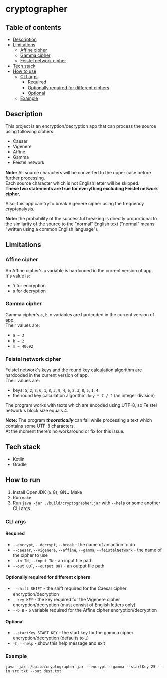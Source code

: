 # cryptographer

## Table of contents

* [Description](#description)
* [Limitations](#limitations)
    * [Affine cipher](#affine-cipher)
    * [Gamma cipher](#gamma-cipher)
    * [Feistel network cipher](#feistel-network-cipher)
* [Tech stack](#tech-stack)
* [How to use](#how-to-use)
    * [CLI args](#cli-args)
        * [Required](#required)
        * [Optionally required for different ciphers](#optionally-required-for-different-ciphers)
        * [Optional](#optional)
    * [Example](#example)

## Description

This project is an encryption/decryption app that can process the source using following ciphers:

* Caesar
* Vigenere
* Affine
* Gamma
* Feistel network

**Note:** All source characters will be converted to the upper case before further processing.\
Each source character which is not English letter will be skipped.\
**These two statements are true for everything excluding Feistel network cipher.**

Also, this app can try to break Vigenere cipher using the frequency cryptanalysis.

**Note:** the probability of the successful breaking is directly proportional to the similarity of the source to the
"normal" English text ("normal" means "written using a common English language").

## Limitations

### Affine cipher

An Affine cipher's `a` variable is hardcoded in the current version of app.\
It's value is:

* `3` for encryption
* `9` for decryption

### Gamma cipher

Gamma cipher's `a`, `b`, `m` variables are hardcoded in the current version of app.\
Their values are:

* `a = 3`
* `b = 2`
* `m = 40692`

### Feistel network cipher

Feistel network's keys and the round key calculation algorithm are hardcoded in the current version of app.\
Their values are:

* keys: `5`, `2`, `7`, `6`, `1`, `8`, `3`, `9`, `4`, `6`, `2`, `3`, `8`, `5`, `1`, `4`
* the round key calculation algorithm: `key * 7 / 2` (an integer division)

The program works with texts which are encoded using UTF-8, so Feistel network's block size equals 4.

**Note:** The program _**theoretically**_ can fail while processing a text which contains some UTF-8 characters.\
At the moment there's no workaround or fix for this issue.

## Tech stack

* Kotlin
* Gradle

## How to run

1. Install OpenJDK (≥ 8), GNU Make
2. Run `make`
3. Run `java -jar ./build/cryptographer.jar` with `--help` or some another CLI args

### CLI args

#### Required

* `--encrypt`, `--decrypt`, `--break` - the name of an action to do
* `--caesar`, `--vigenere`, `--affine`, `--gamma`, `--feistelNetwork` - the name of the cipher to use
* `--in IN`, `--input IN` - an input file path
* `--out OUT`, `--output OUT` - an output file path

#### Optionally required for different ciphers

* `--shift SHIFT` - the shift required for the Caesar cipher encryption/decryption
* `--key KEY` - the key required for the Vigenere cipher encryption/decryption
  (must consist of English letters only)
* `--b B` - `b` variable required for the Affine cipher encryption/decryption

#### Optional

* `--startKey START_KEY` - the start key for the gamma cipher encryption/decryption (defaults to `1`)
* `-h`, `--help` - show this help message and exit

### Example

```
java -jar ./build/cryptographer.jar --encrypt --gamma --startKey 25 --in src.txt --out dest.txt
```
